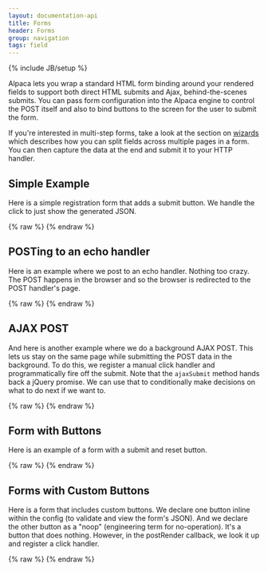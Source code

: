 ```yaml
---
layout: documentation-api
title: Forms
header: Forms
group: navigation
tags: field
---
```

{% include JB/setup %}

Alpaca lets you wrap a standard HTML form binding around your rendered fields to support both direct HTML submits
and Ajax, behind-the-scenes submits.  You can pass form configuration into the Alpaca engine to control the POST
itself and also to bind buttons to the screen for the user to submit the form.

If you're interested in multi-step forms, take a look at the section on <a href="wizards.html">wizards</a> which
describes how you can split fields across multiple pages in a form.  You can then capture the data at the end
and submit it to your HTTP handler.

## Simple Example

Here is a simple registration form that adds a submit button.  We handle the click to just show the generated JSON.

<div id="field1"> </div>
{% raw %}
<script type="text/javascript" id="field1-script">
$("#field1").alpaca({
    "schema": {
        "title": "Your Information",
        "type": "object",
        "properties": {
            "firstName": {
                "title": "First Name",
                "type": "string"
            },
            "lastName": {
                "title": "Last Name",
                "type": "string"
            },
            "age": {
                "title": "Age",
                "type": "integer",
                "minValue": 0,
                "maxValue": 100
            }
        }
    },
    "options": {
        "form": {
            "buttons": {
                "submit": {
                    "click": function() {
                        var value = this.getValue();
                        alert(JSON.stringify(value, null, "  "));
                    }
                }
            }
        }
    }
});
</script>
{% endraw %}


## POSTing to an echo handler

Here is an example where we post to an echo handler.  Nothing too crazy.  The POST happens in the browser and so the
browser is redirected to the POST handler's page.

<div id="field2"> </div>
{% raw %}
<script type="text/javascript" id="field2-script">
$("#field2").alpaca({
    "schema": {
        "title": "Your Information",
        "type": "object",
        "properties": {
            "firstName": {
                "title": "First Name",
                "type": "string"
            },
            "lastName": {
                "title": "Last Name",
                "type": "string"
            },
            "age": {
                "title": "Age",
                "type": "integer",
                "minValue": 0,
                "maxValue": 100
            }
        }
    },
    "options": {
        "form": {
            "attributes": {
                "method": "post",
                "action": "http://httpbin.org/post"
            },
            "buttons": {
                "submit": {
                    "title": "Bring it on!"
                }
            }
        }
    }
});
</script>
{% endraw %}


## AJAX POST

And here is another example where we do a background AJAX POST.  This lets us stay on the same page while submitting
the POST data in the background.  To do this, we register a manual click handler and programmatically fire off the
submit.  Note that the <code>ajaxSubmit</code> method hands back a jQuery promise.  We can use that to conditionally
make decisions on what to do next if we want to.

<div id="field3"> </div>
{% raw %}
<script type="text/javascript" id="field3-script">
$("#field3").alpaca({
    "schema": {
        "title": "Your Information",
        "type": "object",
        "properties": {
            "firstName": {
                "title": "First Name",
                "type": "string"
            },
            "lastName": {
                "title": "Last Name",
                "type": "string"
            },
            "age": {
                "title": "Age",
                "type": "integer",
                "minValue": 0,
                "maxValue": 100
            }
        }
    },
    "options": {
        "form": {
            "attributes": {
                "method": "post",
                "action": "http://httpbin.org/post"
            },
            "buttons": {
                "submit": {
                    "title": "Bring it on!",
                    "click": function(e) {
                        var promise = this.ajaxSubmit();
                        promise.done(function() {
                            alert("Success");
                        });
                        promise.fail(function() {
                            alert("Error");
                        });
                        promise.always(function() {
                            //alert("Completed");
                        });
                    }
                }
            }
        }
    }
});
</script>
{% endraw %}

## Form with Buttons

Here is an example of a form with a submit and reset button.

<div id="field4"> </div>
{% raw %}
<script type="text/javascript" id="field4-script">
$("#field4").alpaca({
    "data" : {
        "name" : "John McClane",
        "feedback" : "Alpaca is very cute.",
        "ranking" : "excellent"
    },
    "schema" : {
        "title" : "User Feedback",
        "description" : "What do you think about Alpaca?",
        "type" : "object",
        "properties" : {
            "name" : {
                "type" : "string",
                "title" : "Name",
                "required" : true
            },
            "feedback" : {
                "type" : "string",
                "title" : "Feedback"
            },
            "ranking" : {
                "type" : "string",
                "title" : "Ranking",
                "enum" : ['excellent','ok','rocks'],
                "required" : true
            }
        }
    },
    "options" : {
        "form":{
            "attributes":{
                "action":"http://httpbin.org/post",
                "method":"post"
            },
            "buttons":{
                "submit":{},
                "reset":{}
            }
        },
        "fields" : {
            "helper" : "Tell us what you think about Alpaca!",
            "name" : {
                "size" : 20,
                "helper" : "Please enter your name."
            },
            "feedback" : {
                "type" : "textarea",
                "name" : "your_feedback",
                "rows" : 5,
                "cols" : 30,
                "helper" : "Please enter your feedback."
            },
            "ranking" : {
                "type" : "select",
                "helper" : "Select your ranking.",
                "optionLabels" : ["Awesome!","It's Ok","Hmm..."]
            }
        }
    }
});
</script>
{% endraw %}


## Forms with Custom Buttons

Here is a form that includes custom buttons.  We declare one button inline within the config (to validate and view the
form's JSON).  And we declare the other button as a "noop" (engineering term for no-operation).  It's a button that
does nothing.  However, in the postRender callback, we look it up and register a click handler.

<div id="field5"> </div>
{% raw %}
<script type="text/javascript" id="field5-script">
$("#field5").alpaca({
    "schema": {
        "title": "Your Information",
        "type": "object",
        "properties": {
            "firstName": {
                "title": "First Name",
                "type": "string"
            },
            "lastName": {
                "title": "Last Name",
                "type": "string"
            },
            "age": {
                "title": "Age",
                "type": "integer",
                "minValue": 0,
                "maxValue": 100
            }
        }
    },
    "options": {
        "form": {
            "attributes":{
                "action": "http://httpbin.org/post",
                "method": "post"
            },
            "buttons": {
                "noop": {
                    "type": "button",
                    "value": "Do Nothing"
                },
                "validate": {
                    "title": "Validate and view JSON!",
                    "click": function() {
                        this.refreshValidationState(true);
                        if (this.isValid(true)) {
                            var value = this.getValue();
                            alert(JSON.stringify(value, null, "  "));
                        }
                    }
                },
                "submit": {
                    "click": function() {
                        this.ajaxSubmit().always(function() {
                            alert("Form submitted!");
                        });
                    }
                }
            }
        }
    },
    "postRender": function(control)
    {
        control.form.getButtonEl("noop").click(function() {
            alert("Ain't gonna do it");
        });
    }
});
</script>
{% endraw %}